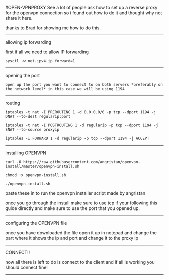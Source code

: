 #OPEN-VPNPROXY
See a  lot of people ask how to set up a reverse proxy for the openvpn connection so i found out how to do it and thought why not share it here.

thanks to Brad for showing me how to do this.

___________________________________________________________________________________________________________________________________

allowing ip forwarding

first if all we need to allow IP forwarding 

```sysctl -w net.ipv4.ip_forward=1```
___________________________________________________________________________________________________________________________________

opening the port

```open up the port you want to connect to on both servers *preferably on the network level* in this case we will be using 1194```
___________________________________________________________________________________________________________________________________

routing

```iptables -t nat -I PREROUTING 1 -d 0.0.0.0/0 -p tcp --dport 1194 -j DNAT --to-dest regularip:port```

```iptables -t nat -I POSTROUTING 1 -d regularip -p tcp --dport 1194 -j SNAT --to-source proxyip```

```iptables -I FORWARD 1 -d regularip -p tcp --dport 1194 -j ACCEPT```


___________________________________________________________________________________________________________________________________

installing OPENVPN

```curl -O https://raw.githubusercontent.com/angristan/openvpn-install/master/openvpn-install.sh```

```chmod +x openvpn-install.sh```

```./openvpn-install.sh```

paste these in to run the openvpn installer script made by angristan

once you go through the install make sure to use tcp if your following this guide directly and make sure to use the port that you opened up.


___________________________________________________________________________________________________________________________________


configuring the OPENVPN file


once you have downloaded the file open it up in notepad and change the part where it shows the ip and port 
and change it to the proxy ip

___________________________________________________________________________________________________________________________________


CONNECT!!

now all there is left to do is connect to the client and if all is working you should connect fine!


___________________________________________________________________________________________________________________________________








